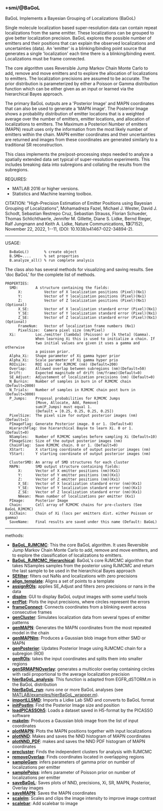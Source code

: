 ### +smi/@BaGoL

BaGoL Implements a Bayesian Grouping of Localizations (BaGoL)

Single molecule localization based super-resolution data can contain
repeat localizations from the same emitter. These localizations can be
grouped to give better localization precision.  BaGoL explores the
possible number of emitters and their positions that can explain the
observed localizations and uncertainties (data). An 'emitter' is a
blinking/binding point source that generates a single 'localization'
each time there is a blinking/binding event. Localizations must be
frame connected.

The core algorithm uses Reversible Jump Markov Chain Monte Carlo to
add, remove and move emitters and to explore the allocation of
localizations to emitters. The localization precisions are assumed to be
accurate. The prior distribution is parameterized by either a Poisson 
or Gamma distribution function which can be either given as an input or 
learned via the hierarchical Bayes approach.

The primary BaGoL outputs are a 'Posterior Image' and MAPN coordinates
that can also be used to generate a 'MAPN image'. The Posterior Image
shows a probability distribution of emitter locations that is a weighted
average over the number of emitters, emitter locations, and
allocation of localizations to emitters. The Maximum a Posteriori
Number of emitters (MAPN) result uses only the information from
the most likely number of emitters within the chain.  MAPN emitter 
coordinates and their uncertainties are returned and images from these 
coordinates are generated similarly to a traditional SR reconstruction.

This class implements the pre/post-processing steps needed to analyze
a spatially extended data set typical of super-resolution experiments.
This includes breaking data into subregions and collating the results
from the subregions.

REQUIRES:
- MATLAB 2016 or higher versions.
- Statistics and Machine learning toolbox.

CITATION: "High-Precision Estimation of Emitter Positions using Bayesian
          Grouping of Localizations", Mohamadreza Fazel, Michael J. Wester,
          David J. Schodt, Sebastian Restrepo Cruz, Sebastian Strauss,
          Florian Schueder, Thomas Schlichthaerle, Jennifer M. Gillette,
          Diane S. Lidke, Bernd Rieger, Ralf Jungmann and Keith A. Lidke,
          Nature Communications, **13**(7152), November 22, 2022, 1--11,
          (DOI: 10.1038/s41467-022-34894-2).

---

USAGE:
```
  B=BaGoL()       % create object
  B.SMD=....      % set properties
  B.analyze_all() % run complete analysis
```
The class also has several methods for visualizing and saving results.
See 'doc BaGoL' for the complete list of methods.

```
PROPERTIES:
  SMD:        A structure containing the fields:
      X:          Vector of X localization positions (Pixel)(Nx1)
      Y:          Vector of Y localization positions (Pixel)(Nx1)
      Z:          Vector of Z localization positions (Pixel)(Nx1)(Optional)
      X_SE:       Vector of X localization standard error (Pixel)(Nx1)
      Y_SE:       Vector of Y localization standard error (Pixel)(Nx1)
      Z_SE:       Vector of Z localization standard error (Pixel)(Nx1)(Optional)
      FrameNum:   Vector of localization frame numbers (Nx1)
      PixelSize:  Camera pixel size (nm/Pixel) 
  Xi:         Loc./emitter [lambda] (Poisson) or [k theta] (Gamma).
              When learning Xi this is used to initialize a chain. If
              two initial values are given it uses a gamma and otherwise
              a poisson prior.
  Alpha_Xi:   Shape parameter of Xi gamma hyper prior
  Alpha_Xi:   Scale parameter of Xi gamma hyper prio
  ROIsize:    ROI size for RJMCMC (nm) (Default=200)
  Overlap:    Allowed overlap between subregions (nm)(Default=50)
  Drift:      Expected magnitude of drift (nm/frame)(Default=0)
  SE_Adjust:  Adjustement of localization precisions (nm) (Default=0)
  N_Burnin:   Number of samples in burn in of RJMCMC chain (Default=2000)
  N_Trials:   Number of samples in RJMCMC chain post burn in (Default=3000)
  P_Jumps:    Proposal probabilities for RJMCMC Jumps
              [Move, Allocate, Add, Remove]
              sum(P_Jumps) must equal 1.
              (Default = [0.25, 0.25, 0.25, 0.25])
  PixelSize:  The pixel size for output posterior images (nm) (Default=1)
  PImageFlag: Generate Posterior image. 0 or 1. (Default=0)
  HierarchFlag: Use hierarchical Bayse to learn Xi. 0 or 1. (Default=0)
  NSamples:   Number of RJMCMC samples before sampling Xi (Default=10)
  PImageSize: Size of the output posterior images (nm)
  ChainFlag:  Save RJMCMC chain. 0 or 1. (Default=0)
  XStart:     X starting coordinate of output posterior images (nm)
  YStart:     Y starting coordinate of output posterior images (nm)

  ClusterSMD: An array of SMD structures for each cluster
  MAPN:       SMD output structure containing fields:
      X:      Vector of X emitter positions (nm)(Kx1)
      Y:      Vector of Y emitter positions (nm)(Kx1)
      Z:      Vector of Z emitter positions (nm)(Kx1)
      X_SE:   Vector of X localization standard error (nm)(Kx1)
      Y_SE:   Vector of Y localization standard error (nm)(Kx1)
      Z_SE:   Vector of Z localization standard error (nm)(Kx1)
      Nmean:  Mean number of localizations per emitter (Kx1)
  PImage:     Posterior Image
  Chain:      Cell array of RJMCMC chains for pre-clusters (See BaGoL_RJMCMC)
  XiChain:    Chain of Xi (locs per emitters dist. either Poisson or gamma)
  SaveName:   Final results are saved under this name (Default: BaGoL)
```

---

methods:
- **[BaGoL_RJMCMC](BaGoL_RJMCMC.m)**:
  This the core BaGoL algorithm. It uses Reversible Jump Markov Chain 
  Monte Carlo to add, remove and move emitters, and to explore the 
  classification of localizations to emitters.
- **[BaGoL_RJMCMC_Hierarchical](BaGoL_RJMCMC_Hierarchical.m)**:
  BaGoL's core RJMCMC algorithm that takes
  NSamples samples from the posterior using RJMCMC and return the last 
  sample to be used in the hierarchical Bayes approach
- **[SEfilter](SEfilter.m)**:
  filters out NaNs and localizations with zero precisions
- **[align_template](align_template.m)**:
  Aligns a set of points to a template
- **[assignROIs](assignROIs.m)**:
  applies SE_Adjust and filters zero precisions or nans in the data
- **[dispIm](dispIm.m)**:
  GUI to display BaGoL output images with some useful tools
- **[errPlot](errPlot.m)**:
  Plots the input precisions, where circles represent the errors
- **[frameConnect](frameConnect.m)**:
  Connects coordinates from a blinking event across consecutive frames
- **[genCluster](genCluster.m)**:
  Simulates localization data from several types of emitter patterns
- **[genMAPN](genMAPN.m)**:
  Generates the MAPN coordinates from the most repeated model in the chain
- **[genMAPNIm](genMAPNIm.m)**:
  Produces a Gaussian blob image from either SMD or MAPN
- **[genPosterior](genPosterior.m)**:
  Updates Posterior Image using RJMCMC chain for a subregion (ROI)
- **[genROIs](genROIs.m)**:
  takes the input coordinates and splits them into smaller regions
- **[genSRMAPNOverlay](genSRMAPNOverlay.m)**:
  generates a multicolor overlay containing circles with radii
  proportional to the average localization precision
- **[hierBaGoL_analysis](hierBaGoL_analysis.m)**:
  This function is adapted from EGFR_dSTORM.m in the BaGoL distribution
- **[hierBaGoL_run](hierBaGoL_run.m)**:
  runs one or more BaGoL analyses  (see
  [MATLAB/examples/hierBaGoL_wrapper.m](../../examples/hierBaGoL_wrapper.m)).
- **[importLLSMD](importLLSMD.m)**:
  Imports a Lidke Lab SMD and converts to BaGoL format
- **[initPostIm](initPostIm.m)**:
  Find the Posterior Image size and position
- **[loadPICASSOh5](loadPICASSOh5.m)**:
  Loads a dataset saved in H5-format by the PICASSO software
- **[makeIm](makeIm.m)**:
  Produces a Gaussian blob image from the list of input coordinates
- **[plotMAPN](plotMAPN.m)**:
  Plots the MAPN positions together with input localizations
- **[plotNND](plotNND.m)**:
  Makes and saves the NND histogram of MAPN coordinates
- **[plotNND_PDF](plotNND_PDF.m)**:
  makes and saves the NND PDF histogram of MAPN coordinates
- **[precluster](precluster.m)**:
  Finds the independent clusters for analysis with RJMCMC
- **[removeOverlap](removeOverlap.m)**:
  Finds coordinates located in overlapping regions
- **[sampleGam](sampleGam.m)**:
  infers parameters of gamma prior on number of localizations per emitter
- **[samplePoiss](samplePoiss.m)**:
  infers parameter of Poisson prior on number of localizations per emitter
- **[saveBaGoL](saveBaGoL.m)**:
  Saves plots of NND, precisions, Xi, SR, MAPN, Posterior, Overlay images
- **[saveMAPN](saveMAPN.m)**:
  Saves the MAPN coordinates
- **[scaleIm](scaleIm.m)**:
  Scales and clips the image intensity to improve image contrast
- **[scalebar](scalebar.m)**:
  Add scalebar to image

